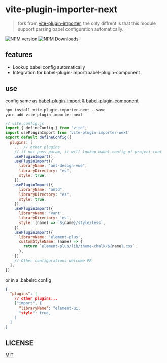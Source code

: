 # vite-plugin-importer-next

> fork from [vite-plugin-importer](https://github.com/ajuner/vite-plugin-importer), the only diffrent is that this module support parsing babel configuration automatically.

[![NPM version](https://img.shields.io/npm/v/vite-plugin-importer-next.svg)](https://npmjs.org/package//vite-plugin-importer-next)
[![NPM Downloads](https://img.shields.io/npm/dm/vite-plugin-importer-next.svg)](https://npmjs.org/package//vite-plugin-importer-next)


## features
- Lookup babel config automatically
- Integration for babel-plugin-import/babel-plugin-component

## use

config same as [babel-plugin-import](https://github.com/ant-design/babel-plugin-import) & [babel-plugin-component](https://github.com/ElementUI/babel-plugin-component)

```
npm install vite-plugin-importer-next --save
yarn add vite-plugin-importer-next
```

```js
// vite.config.js
import { defineConfig } from "vite";
import usePluginImport from 'vite-plugin-importer-next'
export default defineConfig({
  plugins: [
    ... // other plugins
    // if not pass param, it will lookup babel config of project root
    usePluginImport(),
    usePluginImport({
      libraryName: "ant-design-vue",
      libraryDirectory: "es",
      style: true,
    }),
    usePluginImport({
      libraryName: "antd",
      libraryDirectory: "es",
      style: true,
    }),
    usePluginImport({
      libraryName: 'vant',
      libraryDirectory: 'es',
      style: (name) => `${name}/style/less`,
    }),
    usePluginImport({
      libraryName: 'element-plus',
      customStyleName: (name) => {
        return `element-plus/lib/theme-chalk/${name}.css`;
      },
    })
    // Other configurations welcome PR
  ];
})

```

or in a .babelrc config
```json
{
  "plugins": [
    // other plugins...
    ["import", {
      "libraryName": "element-ui,
      "style": true,
    ]
  ]
}
```

## LICENSE

[MIT](./LICENSE)

